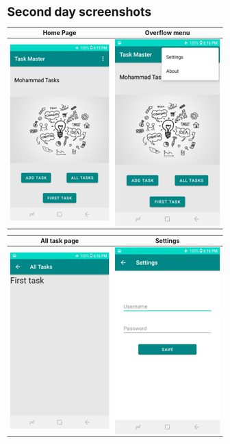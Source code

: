 # Second day screenshots




Home Page            |   Overflow menu  |  
:-------------------------:|:-------------------------:|
![Home Page](Screenshot_20220427-181550.jpg) |  ![Home Page](Screenshot_20220427-181614.jpg)|







All task page  |  Settings
:-------------------------:|:-------------------------:
![Home Page](Screenshot_20220427-181608.jpg)|![Home Page](Screenshot_20220427-181620.jpg)|




